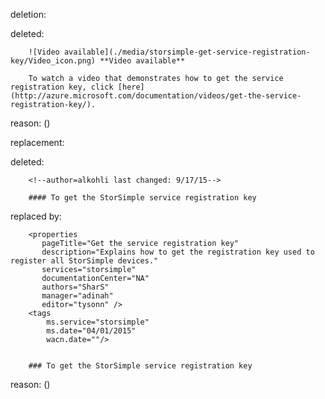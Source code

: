 deletion:

deleted:

		![Video available](./media/storsimple-get-service-registration-key/Video_icon.png) **Video available**
		
		To watch a video that demonstrates how to get the service registration key, click [here](http://azure.microsoft.com/documentation/videos/get-the-service-registration-key/).

reason: ()

replacement:

deleted:

		<!--author=alkohli last changed: 9/17/15-->
		
		#### To get the StorSimple service registration key

replaced by:

		<properties 
		   pageTitle="Get the service registration key"
		   description="Explains how to get the registration key used to register all StorSimple devices."
		   services="storsimple"
		   documentationCenter="NA"
		   authors="SharS"
		   manager="adinah"
		   editor="tysonn" />
		<tags
			ms.service="storsimple"
			ms.date="04/01/2015"
			wacn.date=""/>
		
		
		### To get the StorSimple service registration key

reason: ()

